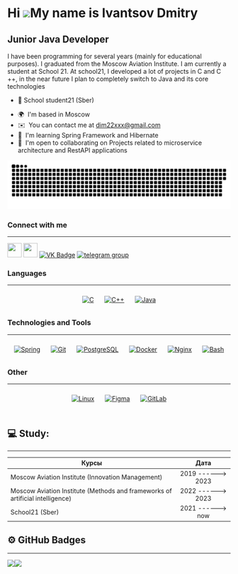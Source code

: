 Hi ![](https://user-images.githubusercontent.com/18350557/176309783-0785949b-9127-417c-8b55-ab5a4333674e.gif)My name is Ivantsov Dmitry
=======================================================================================================================================

Junior Java Developer
---------------------

I have been programming for several years (mainly for educational purposes). I graduated from the Moscow Aviation Institute. I am currently a student at School 21. At school21, I developed a lot of projects in C and C ++, in the near future I plan to completely switch to Java and its core technologies


- :telescope: School student21 (Sber)
* 🌍  I'm based in Moscow
* ✉️  You can contact me at [dim22xxx@gmail.com](mailto:dim22xxx@gmail.com)
* 🧠  I'm learning Spring Framework and Hibernate
* 🤝  I'm open to collaborating on Projects related to microservice architecture and RestAPI applications

<p align="center">
 <img width="600" src="assets/github-snake.svg" alt="snake"/>
</p>

### Connect with me 
---------------------
<p align="left"> <a href="https://www.github.com/DeeMMoon" target="_blank" rel="noreferrer"><img src="https://raw.githubusercontent.com/danielcranney/readme-generator/main/public/icons/socials/github.svg" width="32" height="32" /></a> 
<a href="http://www.instagram.com/muryosound" target="_blank" rel="noreferrer"><img src="https://raw.githubusercontent.com/danielcranney/readme-generator/main/public/icons/socials/instagram.svg" width="32" height="32" /></a>
 <a href="https://vk.com/the_cosmo" target="_blank"><img 
src="https://cdn-icons-png.flaticon.com/512/145/145813.png" width="40"
height="40" alt="VK Badge"/></a>
<a href="https://t.me/thecosmo1" target="_blank">
<img src="https://cdn-icons-png.flaticon.com/512/2111/2111646.png" width="40" height="40" alt="telegram group" />
</a>
</p>


### Languages  
---------------------
<div align="center">  
<a href="https://www.cprogramming.com/" target="_blank"><img style="margin: 10px" src="https://profilinator.rishav.dev/skills-assets/c-original.svg" alt="C" height="50" /></a>  
<a href="https://www.cplusplus.com/" target="_blank"><img style="margin: 10px" src="https://profilinator.rishav.dev/skills-assets/cplusplus-original.svg" alt="C++" height="50" /></a>  
<a href="https://www.java.com/" target="_blank"><img style="margin: 10px" src="https://profilinator.rishav.dev/skills-assets/java-original-wordmark.svg" alt="Java" height="50" /></a>  
</div>

</td><td valign="top" width="33%">

### Technologies and Tools
---------------------
<div align="center">  
<a href="https://docs.spring.io/spring-framework/docs/3.0.x/reference/expressions.html#:~:text=The%20Spring%20Expression%20Language%20(SpEL,and%20basic%20string%20templating%20functionality." target="_blank"><img style="margin: 10px" src="https://profilinator.rishav.dev/skills-assets/springio-icon.svg" alt="Spring" height="50" /></a>  
<a href="https://github.com/" target="_blank"><img style="margin: 10px" src="https://profilinator.rishav.dev/skills-assets/git-scm-icon.svg" alt="Git" height="50" /></a>  
<a href="https://www.postgresql.org/" target="_blank"><img style="margin: 10px" src="https://profilinator.rishav.dev/skills-assets/postgresql-original-wordmark.svg" alt="PostgreSQL" height="50" /></a>  
<a href="https://www.docker.com/" target="_blank"><img style="margin: 10px" src="https://profilinator.rishav.dev/skills-assets/docker-original-wordmark.svg" alt="Docker" height="50" /></a>  
<a href="https://www.nginx.com/" target="_blank"><img style="margin: 10px" src="https://profilinator.rishav.dev/skills-assets/nginx-original.svg" alt="Nginx" height="50" /></a>  
<a href="https://www.gnu.org/software/bash/" target="_blank"><img style="margin: 10px" src="https://profilinator.rishav.dev/skills-assets/gnu_bash-icon.svg" alt="Bash" height="50" /></a>  
</div>

</td><td valign="top" width="33%">

### Other
---------------------
<div align="center">  
<a href="https://www.linux.org/" target="_blank"><img style="margin: 10px" src="https://profilinator.rishav.dev/skills-assets/linux-original.svg" alt="Linux" height="50" /></a>  
<a href="https://www.figma.com/" target="_blank"><img style="margin: 10px" src="https://profilinator.rishav.dev/skills-assets/figma-icon.svg" alt="Figma" height="50" /></a>  
<a href="https://about.gitlab.com/" target="_blank"><img style="margin: 10px" src="https://profilinator.rishav.dev/skills-assets/gitlab.svg" alt="GitLab" height="50" /></a>  
</div>

</td></tr></table>  

<br/>  

 ## 💻 Study:
 ---------------------

| Курсы                                                           | Дата              |
| ----------------------------------------------------------------| :---------------: |
| Moscow Aviation Institute (Innovation Management)               | 2019 ------> 2023 |
| Moscow Aviation Institute (Methods and frameworks  of artificial intelligence) | 2022 ------> 2023 |
| School21 (Sber)                                                 | 2021 ------> now  |


## ⚙️ GitHub Badges
---------------------
<img src="https://github-readme-stats.vercel.app/api/top-langs/?username=DeeMMoon&hide_border=true&layout=compact" align="left" />  
<img src="https://github-readme-stats.vercel.app/api?username=DeeMMoon&show_icons=true&count_private=true&hide_border=true" align="left" />  

<br/>  

